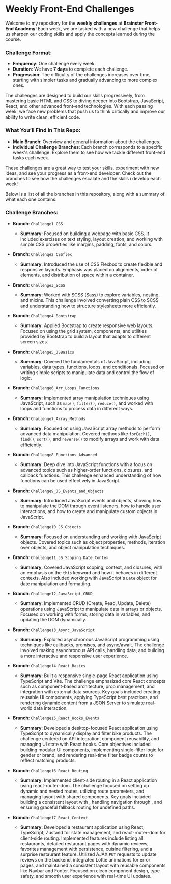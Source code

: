 # Weekly Front-End Challenges

Welcome to my repository for the **weekly challenges** at **Brainster Front-End Academy**! Each week, we are tasked with a new challenge that helps us sharpen our coding skills and apply the concepts learned during the course.

### Challenge Format:

- **Frequency**: One challenge every week.
- **Duration**: We have **7 days** to complete each challenge.
- **Progression**: The difficulty of the challenges increases over time, starting with simpler tasks and gradually advancing to more complex ones.

The challenges are designed to build our skills progressively, from mastering basic HTML and CSS to diving deeper into Bootstrap, JavaScript, React, and other advanced front-end technologies. With each passing week, we face new problems that push us to think critically and improve our ability to write clean, efficient code.

### What You’ll Find in This Repo:

- **Main Branch**: Overview and general information about the challenges.
- **Individual Challenge Branches**: Each branch corresponds to a specific week's challenge. Explore them to see how we tackle different front-end tasks each week.

These challenges are a great way to test your skills, experiment with new ideas, and see your progress as a front-end developer. Check out the branches to see how the challenges escalate and the skills i develop each week!

Below is a list of all the branches in this repository, along with a summary of what each one contains:

### Challenge Branches:

- **Branch**: `Challenge1_CSS`

  - **Summary**: Focused on building a webpage with basic CSS. It included exercises on text styling, layout creation, and working with simple CSS properties like margins, padding, fonts, and colors.

- **Branch**: `Challenge2_CSSflex`

  - **Summary**: Introduced the use of CSS Flexbox to create flexible and responsive layouts. Emphasis was placed on alignments, order of elements, and distribution of space within a container.

- **Branch**: `Challenge3_SCSS`

  - **Summary**: Worked with SCSS (Sass) to explore variables, nesting, and mixins. This challenge involved converting plain CSS to SCSS and understanding how to structure stylesheets more efficiently.

- **Branch**: `Challenge4_Bootstrap`

  - **Summary**: Applied Bootstrap to create responsive web layouts. Focused on using the grid system, components, and utilities provided by Bootstrap to build a layout that adapts to different screen sizes.

- **Branch**: `Challenge5_JSBasics`

  - **Summary**: Covered the fundamentals of JavaScript, including variables, data types, functions, loops, and conditionals. Focused on writing simple scripts to manipulate data and control the flow of logic.

- **Branch**: `Challenge6_Arr_Loops_Functions`

  - **Summary**: Implemented array manipulation techniques using JavaScript, such as `map()`, `filter()`, `reduce()`, and worked with loops and functions to process data in different ways.

- **Branch**: `Challenge7_Array_Methods`

  - **Summary**: Focused on using JavaScript array methods to perform advanced data manipulation. Covered methods like `forEach()`, `find()`, `sort()`, and `reverse()` to modify arrays and work with data efficiently.

- **Branch**: `Challenge8_Functions_Advanced`

  - **Summary**: Deep dive into JavaScript functions with a focus on advanced topics such as higher-order functions, closures, and callback functions. This challenge enhanced understanding of how functions can be used effectively in JavaScript.

- **Branch**: `Challenge9_JS_Events_and_Objects`

  - **Summary**: Introduced JavaScript events and objects, showing how to manipulate the DOM through event listeners, how to handle user interactions, and how to create and manipulate custom objects in JavaScript.

- **Branch**: `Challenge10_JS_Objects`

  - **Summary**: Focused on understanding and working with JavaScript objects. Covered topics such as object properties, methods, iteration over objects, and object manipulation techniques.

- **Branch**: `Challenge11_JS_Scoping_Date_Contex`

  - **Summary**: Covered JavaScript scoping, context, and closures, with an emphasis on the `this` keyword and how it behaves in different contexts. Also included working with JavaScript's `Date` object for date manipulation and formatting.

- **Branch**: `Challenge12_JavaScript_CRUD`

  - **Summary**: Implemented CRUD (Create, Read, Update, Delete) operations using JavaScript to manipulate data in arrays or objects. Focused on working with forms, storing data in variables, and updating the DOM dynamically.

- **Branch**: `Challenge13_Async_JavaScript`

  - **Summary**: Explored asynchronous JavaScript programming using techniques like callbacks, promises, and async/await. The challenge involved making asynchronous API calls, handling data, and building a more interactive and responsive user experience.

- **Branch**: `Challenge14_React_Basics`

  - **Summary**: Built a responsive single-page React application using TypeScript and Vite. The challenge emphasized core React concepts such as component-based architecture, prop management, and integration with external data sources. Key goals included creating reusable UI components, applying TypeScript best practices, and rendering dynamic content from a JSON Server to simulate real-world data interaction.

- **Branch**: `Challenge15_React_Hooks_Events`

  - **Summary**: Developed a desktop-focused React application using TypeScript to dynamically display and filter bike products. The challenge centered on API integration, component reusability, and managing UI state with React hooks. Core objectives included building modular UI components, implementing single-filter logic for gender or brand, and rendering real-time filter badge counts to reflect matching products.

- **Branch**: `Challenge16_React_Routing`

  - **Summary**: Implemented client-side routing in a React application using react-router-dom. The challenge focused on setting up dynamic and nested routes, utilizing route parameters, and managing layout with shared components. Key goals included building a consistent layout with <Outlet />, handling navigation through <Link>, and ensuring graceful fallback routing for undefined paths.

- **Branch**: `Challenge17_React_Context`

  - **Summary**: Developed a restaurant application using React, TypeScript, Zustand for state management, and react-router-dom for client-side routing. Implemented features include listing all restaurants, detailed restaurant pages with dynamic reviews, favorites management with persistence, cuisine filtering, and a surprise restaurant feature. Utilized AJAX `PUT` requests to update reviews on the backend, integrated Lottie animations for error pages, and maintained a consistent layout with reusable components like Navbar and Footer. Focused on clean component design, type safety, and smooth user experience with real-time UI updates.
